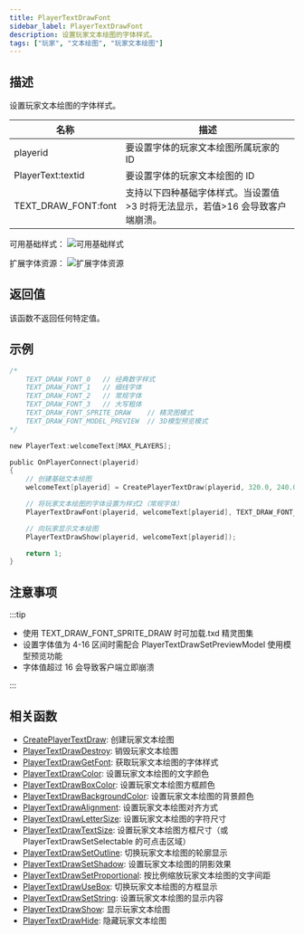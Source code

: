 ```yaml
---
title: PlayerTextDrawFont
sidebar_label: PlayerTextDrawFont
description: 设置玩家文本绘图的字体样式。
tags: ["玩家", "文本绘图", "玩家文本绘图"]
---
```


## 描述

设置玩家文本绘图的字体样式。

| 名称                | 描述                                                                          |
| ------------------- | ----------------------------------------------------------------------------- |
| playerid            | 要设置字体的玩家文本绘图所属玩家的 ID                                         |
| PlayerText:textid   | 要设置字体的玩家文本绘图的 ID                                                 |
| TEXT_DRAW_FONT:font | 支持以下四种基础字体样式。当设置值>3 时将无法显示，若值>16 会导致客户端崩溃。 |

可用基础样式：
![可用基础样式](https://assets.open.mp/assets/images/textdraws/Textdraw_font_styles.png)

扩展字体资源：
![扩展字体资源](https://assets.open.mp/assets/images/textdraws/Textdraw_Fonts.png)

## 返回值

该函数不返回任何特定值。

## 示例

```c
/*
    TEXT_DRAW_FONT_0   // 经典数字样式
    TEXT_DRAW_FONT_1   // 细线字体
    TEXT_DRAW_FONT_2   // 常规字体
    TEXT_DRAW_FONT_3   // 大写粗体
    TEXT_DRAW_FONT_SPRITE_DRAW    // 精灵图模式
    TEXT_DRAW_FONT_MODEL_PREVIEW  // 3D模型预览模式
*/

new PlayerText:welcomeText[MAX_PLAYERS];

public OnPlayerConnect(playerid)
{
    // 创建基础文本绘图
    welcomeText[playerid] = CreatePlayerTextDraw(playerid, 320.0, 240.0, "欢迎来到我的服务器！");

    // 将玩家文本绘图的字体设置为样式2（常规字体）
    PlayerTextDrawFont(playerid, welcomeText[playerid], TEXT_DRAW_FONT_2);

    // 向玩家显示文本绘图
    PlayerTextDrawShow(playerid, welcomeText[playerid]);

    return 1;
}
```

## 注意事项

:::tip

- 使用 TEXT_DRAW_FONT_SPRITE_DRAW 时可加载.txd 精灵图集
- 设置字体值为 4-16 区间时需配合 PlayerTextDrawSetPreviewModel 使用模型预览功能
- 字体值超过 16 会导致客户端立即崩溃

:::

## 相关函数

- [CreatePlayerTextDraw](CreatePlayerTextDraw): 创建玩家文本绘图
- [PlayerTextDrawDestroy](PlayerTextDrawDestroy): 销毁玩家文本绘图
- [PlayerTextDrawGetFont](PlayerTextDrawGetFont): 获取玩家文本绘图的字体样式
- [PlayerTextDrawColor](PlayerTextDrawColor): 设置玩家文本绘图的文字颜色
- [PlayerTextDrawBoxColor](PlayerTextDrawBoxColor): 设置玩家文本绘图方框颜色
- [PlayerTextDrawBackgroundColor](PlayerTextDrawBackgroundColor): 设置玩家文本绘图的背景颜色
- [PlayerTextDrawAlignment](PlayerTextDrawAlignment): 设置玩家文本绘图对齐方式
- [PlayerTextDrawLetterSize](PlayerTextDrawLetterSize): 设置玩家文本绘图的字符尺寸
- [PlayerTextDrawTextSize](PlayerTextDrawTextSize): 设置玩家文本绘图方框尺寸（或 PlayerTextDrawSetSelectable 的可点击区域）
- [PlayerTextDrawSetOutline](PlayerTextDrawSetOutline): 切换玩家文本绘图的轮廓显示
- [PlayerTextDrawSetShadow](PlayerTextDrawSetShadow): 设置玩家文本绘图的阴影效果
- [PlayerTextDrawSetProportional](PlayerTextDrawSetProportional): 按比例缩放玩家文本绘图的文字间距
- [PlayerTextDrawUseBox](PlayerTextDrawUseBox): 切换玩家文本绘图的方框显示
- [PlayerTextDrawSetString](PlayerTextDrawSetString): 设置玩家文本绘图的显示内容
- [PlayerTextDrawShow](PlayerTextDrawShow): 显示玩家文本绘图
- [PlayerTextDrawHide](PlayerTextDrawHide): 隐藏玩家文本绘图
